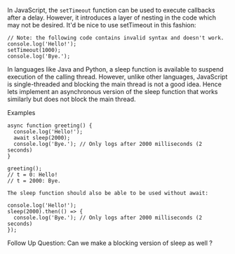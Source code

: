 In JavaScript, the `setTimeout` function can be used to execute callbacks after a delay. However, it introduces a layer of nesting in the code which may not be desired. It'd be nice to use setTimeout in this fashion:

```
// Note: the following code contains invalid syntax and doesn't work.
console.log('Hello!');
setTimeout(1000);
console.log('Bye.');
```

In languages like Java and Python, a sleep function is available to suspend execution of the calling thread. However, unlike other languages, JavaScript is single-threaded and blocking the main thread is not a good idea. Hence lets implement an asynchronous version of the sleep function that works similarly but does not block the main thread.

Examples
```
async function greeting() {
  console.log('Hello!');
  await sleep(2000);
  console.log('Bye.'); // Only logs after 2000 milliseconds (2 seconds)
}

greeting();
// t = 0: Hello!
// t = 2000: Bye.
```

```
The sleep function should also be able to be used without await:

console.log('Hello!');
sleep(2000).then(() => {
  console.log('Bye.'); // Only logs after 2000 milliseconds (2 seconds)
});

```

Follow Up Question: 
Can we make a blocking version of sleep as well ? 